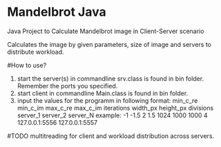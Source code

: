 # Mandelbrot Java
Java Project to Calculate Mandelbrot image in Client-Server scenario

Calculates the image by given parameters, size of image and servers to distribute workload.

#How to use?
1. start the server(s) in commandline srv.class is found in bin folder. Remember the ports you specified.
2. start client in commandline Main.class is found in bin folder.
3. input the values for the programm in following format: min_c_re min_c_im max_c_re max_c_im iterations width_px height_px divisions server_1 server_2 server_N
example: -1 -1.5 2 1.5 1024 1000 1000 4 127.0.0.1:5556 127.0.0.1:5557



#TODO
multitreading for client and workload distribution across servers.
